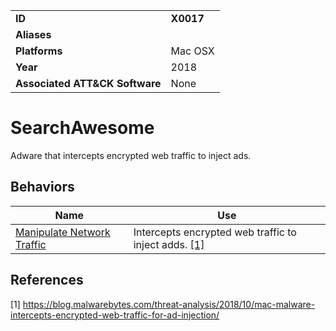 |||
|---------|------------------------|
|**ID**|**X0017**|
|**Aliases**||
|**Platforms**|Mac OSX|
|**Year**| 2018 |
|**Associated ATT&CK Software**|None|

SearchAwesome
=============
Adware that intercepts encrypted web traffic to inject ads.

Behaviors
---------
|Name|Use|
|---------------------|-------------------------------------------------------|
|[Manipulate Network Traffic](../impact/manipulate-network-traffic.md)| Intercepts encrypted web traffic to inject adds. [[1]](#1)|

References
----------
<a name="1">[1]</a> https://blog.malwarebytes.com/threat-analysis/2018/10/mac-malware-intercepts-encrypted-web-traffic-for-ad-injection/